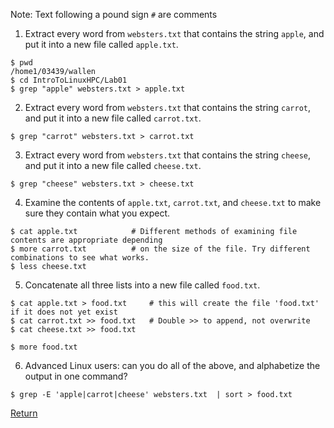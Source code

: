 Note: Text following a pound sign `#` are comments

1) Extract every word from `websters.txt` that contains the string `apple`, and put it into a new file called `apple.txt`.
```
$ pwd
/home1/03439/wallen
$ cd IntroToLinuxHPC/Lab01
$ grep "apple" websters.txt > apple.txt
```


2) Extract every word from `websters.txt` that contains the string `carrot`, and put it into a new file called `carrot.txt`.
```
$ grep "carrot" websters.txt > carrot.txt
```


3) Extract every word from `websters.txt` that contains the string `cheese`, and put it into a new file called `cheese.txt`.
```
$ grep "cheese" websters.txt > cheese.txt
```


4) Examine the contents of `apple.txt`, `carrot.txt`, and `cheese.txt` to make sure they contain what you expect.
```
$ cat apple.txt            # Different methods of examining file contents are appropriate depending
$ more carrot.txt          # on the size of the file. Try different combinations to see what works.
$ less cheese.txt
```


5) Concatenate all three lists into a new file called `food.txt`.
```
$ cat apple.txt > food.txt     # this will create the file 'food.txt' if it does not yet exist
$ cat carrot.txt >> food.txt   # Double >> to append, not overwrite
$ cat cheese.txt >> food.txt

$ more food.txt
```


6) Advanced Linux users: can you do all of the above, and alphabetize the output in one command?
```
$ grep -E 'apple|carrot|cheese' websters.txt  | sort > food.txt
```

[Return](intro_to_linux_04.md)

